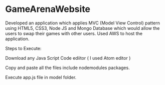 # GameArenaWebsite

Developed an application which applies MVC (Model View Control) pattern using HTML5, CSS3, Node JS and Mongo Database which would allow the users to swap their games with other users. Used AWS to host the application.

Steps to Execute:

Download any Java Script Code ediitor ( I used Atom editor )

Copy and paste all the files include nodemodules packages. 

Execute app.js file in model folder.

